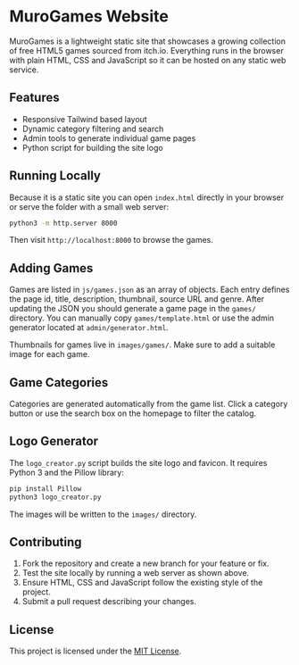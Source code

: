 # MuroGames Website

MuroGames is a lightweight static site that showcases a growing collection of free HTML5 games sourced from itch.io.
Everything runs in the browser with plain HTML, CSS and JavaScript so it can be hosted on any static web service.

## Features

* Responsive Tailwind based layout
* Dynamic category filtering and search
* Admin tools to generate individual game pages
* Python script for building the site logo

## Running Locally

Because it is a static site you can open `index.html` directly in your browser or serve the folder with a small web server:

```bash
python3 -m http.server 8000
```

Then visit `http://localhost:8000` to browse the games.

## Adding Games

Games are listed in `js/games.json` as an array of objects. Each entry defines the page id, title, description, thumbnail, source URL and genre. After updating the JSON you should generate a game page in the `games/` directory. You can manually copy `games/template.html` or use the admin generator located at `admin/generator.html`.

Thumbnails for games live in `images/games/`. Make sure to add a suitable image for each game.

## Game Categories

Categories are generated automatically from the game list. Click a category button or use the search box on the homepage to filter the catalog.


## Logo Generator

The `logo_creator.py` script builds the site logo and favicon. It requires Python 3 and the Pillow library:

```bash
pip install Pillow
python3 logo_creator.py
```

The images will be written to the `images/` directory.

## Contributing

1. Fork the repository and create a new branch for your feature or fix.
2. Test the site locally by running a web server as shown above.
3. Ensure HTML, CSS and JavaScript follow the existing style of the project.
4. Submit a pull request describing your changes.


## License

This project is licensed under the [MIT License](LICENSE).
